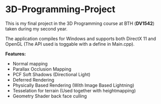 # 3D-Programming-Project
This is my final project in the 3D Programming course at BTH (**DV1542**) taken during my second year.

The application compiles for Windows and supports both DirectX 11 and OpenGL (The API used is toggable with a define in Main.cpp). 

**Features:** 
* Normal mapping
* Parallax Occlusion Mapping
* PCF Soft Shadows (Directional Light)
* Deferred Rendering
* Physically Based Rendering (With Image Based Lightning)
* Tesselation for terrain (Used together with heightmapping)
* Geometry Shader back face culling
